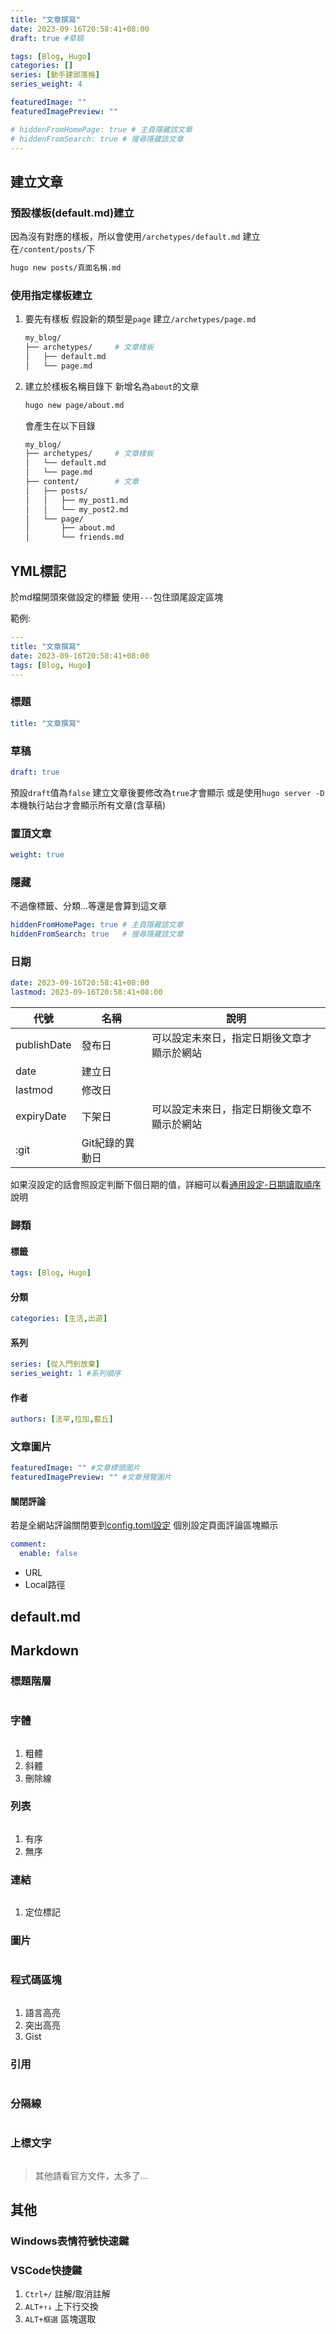 ```yaml
---
title: "文章撰寫"
date: 2023-09-16T20:58:41+08:00
draft: true #草稿

tags: [Blog, Hugo]
categories: []
series: [動手建部落格]
series_weight: 4

featuredImage: ""
featuredImagePreview: ""

# hiddenFromHomePage: true # 主頁隱藏該文章
# hiddenFromSearch: true # 搜尋隱藏該文章
---
```

<!--more-->

## 建立文章

### 預設樣板(default.md)建立
因為沒有對應的樣板，所以會使用`/archetypes/default.md`
建立在`/content/posts/`下

```bash
hugo new posts/頁面名稱.md
```

### 使用指定樣板建立

1. 要先有樣板
    假設新的類型是`page`
    建立`/archetypes/page.md`

    ```bash {hl_lines=["4"]}
    my_blog/
    ├── archetypes/     # 文章樣板
    │   ├── default.md  
    │   └── page.md  
    ```

2. 建立於樣板名稱目錄下
    新增名為`about`的文章

    ```bash
    hugo new page/about.md
    ```

    會產生在以下目錄

    ```bash {hl_lines=["10"]}
    my_blog/
    ├── archetypes/     # 文章樣板
    │   └── default.md  
    │   └── page.md  
    ├── content/        # 文章
    │   ├── posts/
    │   │   ├── my_post1.md
    │   │   └── my_post2.md
    │   └── page/
    │       ├── about.md
    │       └── friends.md
    ```

## YML標記

於md檔開頭來做設定的標籤
使用`---`包住頭尾設定區塊

範例:

```yaml
---
title: "文章撰寫"
date: 2023-09-16T20:58:41+08:00
tags: [Blog, Hugo]
---
```

### 標題


```yaml
title: "文章撰寫"
```

### 草稿

```yaml
draft: true
```

預設`draft`值為`false`
建立文章後要修改為`true`才會顯示
或是使用`hugo server -D`本機執行站台才會顯示所有文章(含草稿)

### 置頂文章

```yaml
weight: true
```

### 隱藏

不過像標籤、分類...等還是會算到這文章

```yaml
hiddenFromHomePage: true # 主頁隱藏該文章
hiddenFromSearch: true   # 搜尋隱藏該文章
```

### 日期

```yaml
date: 2023-09-16T20:58:41+08:00
lastmod: 2023-09-16T20:58:41+08:00
```

| 代號        | 名稱            | 說明                                       |
| ----------- | --------------- | ------------------------------------------ |
| publishDate | 發布日          | 可以設定未來日，指定日期後文章才顯示於網站 |
| date        | 建立日          |                                            |
| lastmod     | 修改日          |                                            |
| expiryDate  | 下架日          | 可以設定未來日，指定日期後文章不顯示於網站 |
| :git        | Git紀錄的異動日 |

如果沒設定的話會照設定判斷下個日期的值，詳細可以看[通用設定-日期讀取順序](/通用設定#日期讀取順序)說明

### 歸類


#### 標籤

```yaml
tags: [Blog, Hugo]

```

#### 分類

```yaml
categories: [生活,出遊]
```

#### 系列

```yaml
series: [從入門到放棄]
series_weight: 1 #系列順序
```

#### 作者

```yaml
authors: [法罕,拉加,藍丘]
```

### 文章圖片

```yaml
featuredImage: "" #文章標頭圖片
featuredImagePreview: "" #文章預覽圖片
```

#### 關閉評論

若是全網站評論關閉要到[config.toml設定]()
個別設定頁面評論區塊顯示

```yaml
comment:
  enable: false
```

* URL
* Local路徑

## default.md

## Markdown

### 標題階層

```yaml

```

### 字體

```yaml

```

1. 粗體
2. 斜體
3. 刪除線

### 列表

```yaml

```

1. 有序
2. 無序

### 連結

```yaml

```

1. 定位標記

### 圖片

```yaml

```

### 程式碼區塊

```yaml

```

1. 語言高亮
2. 突出高亮
3. Gist

### 引用

```yaml

```

### 分隔線

```yaml

```

### 上標文字

```yaml

```

> 其他請看官方文件，太多了...

## 其他

### Windows表情符號快速鍵

### VSCode快捷鍵

1. `Ctrl+/` 註解/取消註解
2. `ALT+↑↓` 上下行交換
3. `ALT+框選` 區塊選取

